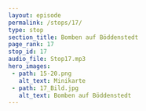 ```yaml
---
layout: episode
permalink: /stops/17/
type: stop
section_title: Bomben auf Böddenstedt
page_rank: 17
stop_id: 17
audio_file: Stop17.mp3
hero_images:
 - path: 15-20.png
   alt_text: Minikarte
 - path: 17_Bild.jpg
   alt_text: Bomben auf Böddenstedt
---
```

